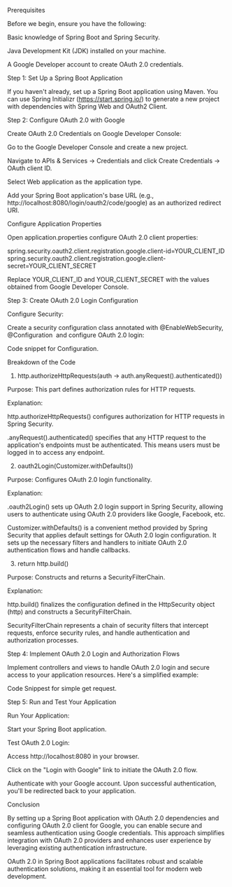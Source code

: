 Prerequisites

Before we begin, ensure you have the following:

Basic knowledge of Spring Boot and Spring Security.

Java Development Kit (JDK) installed on your machine.

A Google Developer account to create OAuth 2.0 credentials.



Step 1: Set Up a Spring Boot Application

If you haven't already, set up a Spring Boot application using Maven. You can use Spring Initializr (https://start.spring.io/) to generate a new project with dependencies with Spring Web and OAuth2 Client.

Step 2: Configure OAuth 2.0 with Google

Create OAuth 2.0 Credentials on Google Developer Console:

Go to the Google Developer Console and create a new project.

Navigate to APIs & Services -> Credentials and click Create Credentials -> OAuth client ID.

Select Web application as the application type.

Add your Spring Boot application's base URL (e.g., http://localhost:8080/login/oauth2/code/google) as an authorized redirect URI.

Configure Application Properties

Open application.properties configure OAuth 2.0 client properties:

spring.security.oauth2.client.registration.google.client-id=YOUR_CLIENT_ID spring.security.oauth2.client.registration.google.client-secret=YOUR_CLIENT_SECRET


Replace YOUR_CLIENT_ID and YOUR_CLIENT_SECRET with the values obtained from Google Developer Console.

Step 3: Create OAuth 2.0 Login Configuration

Configure Security:

Create a security configuration class annotated with @EnableWebSecurity, @Configuration  and configure OAuth 2.0 login:

Code snippet for Configuration.



Breakdown of the Code

1. http.authorizeHttpRequests(auth -> auth.anyRequest().authenticated())

Purpose: This part defines authorization rules for HTTP requests.

Explanation:

http.authorizeHttpRequests() configures authorization for HTTP requests in Spring Security.

.anyRequest().authenticated() specifies that any HTTP request to the application's endpoints must be authenticated. This means users must be logged in to access any endpoint.

2. oauth2Login(Customizer.withDefaults())

Purpose: Configures OAuth 2.0 login functionality.

Explanation:

.oauth2Login() sets up OAuth 2.0 login support in Spring Security, allowing users to authenticate using OAuth 2.0 providers like Google, Facebook, etc.

Customizer.withDefaults() is a convenient method provided by Spring Security that applies default settings for OAuth 2.0 login configuration. It sets up the necessary filters and handlers to initiate OAuth 2.0 authentication flows and handle callbacks.

3. return http.build()

Purpose: Constructs and returns a SecurityFilterChain.

Explanation:

http.build() finalizes the configuration defined in the HttpSecurity object (http) and constructs a SecurityFilterChain.

SecurityFilterChain represents a chain of security filters that intercept requests, enforce security rules, and handle authentication and authorization processes.

Step 4: Implement OAuth 2.0 Login and Authorization Flows

Implement controllers and views to handle OAuth 2.0 login and secure access to your application resources. Here's a simplified example:


Code Snippest for simple get request.

Step 5: Run and Test Your Application

Run Your Application:

Start your Spring Boot application.

Test OAuth 2.0 Login:

Access http://localhost:8080 in your browser.

Click on the "Login with Google" link to initiate the OAuth 2.0 flow.

Authenticate with your Google account. Upon successful authentication, you'll be redirected back to your application.


Conclusion

By setting up a Spring Boot application with OAuth 2.0 dependencies and configuring OAuth 2.0 client for Google, you can enable secure and seamless authentication using Google credentials. This approach simplifies integration with OAuth 2.0 providers and enhances user experience by leveraging existing authentication infrastructure.

OAuth 2.0 in Spring Boot applications facilitates robust and scalable authentication solutions, making it an essential tool for modern web development.
